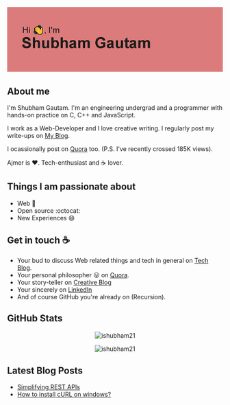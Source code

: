 <img src="https://github.com/ishubham21/ishubham21/blob/master/resources/banner.png" alt="Hello world">

## About me

I'm Shubham Gautam. I'm an engineering undergrad and a programmer with hands-on practice on C, C++ and JavaScript. 

I work as a Web-Developer and I love creative writing. I regularly post my write-ups on [My Blog](https://ishubham21.github.io/myblog/). 

I ocassionally post on [Quora](https://www.quora.com/profile/Shubham-Gautam-278) too. (P.S. I've recently crossed 185K views).

Ajmer is :heart:. Tech-enthusiast and :coffee: lover. 

## Things I am passionate about

- Web :robot:
- Open source :octocat:
- New Experiences 😄

## Get in touch :coffee:

- Your bud to discuss Web related things and tech in general on [Tech Blog](https://ishubham21.github.io/techblog/).
- Your personal philosopher :stuck_out_tongue: on [Quora](https://www.quora.com/profile/Shubham-Gautam-278).
- Your story-teller on [Creative Blog](https://ishubham21.github.io/myblog/)
- Your sincerely on [LinkedIn](https://www.linkedin.com/in/shubham-gautam-433019191/)
- And of course GitHub you're already on (Recursion).

## GitHub Stats

<p align="center"><img align="center" src="https://github-readme-stats.vercel.app/api?username=ishubham21&show_icons=true&title_color=fff&icon_color=79ff97&text_color=9f9f9f&bg_color=151515&count_private=true" alt="ishubham21" /></p>

<p align="center"> <img src="https://komarev.com/ghpvc/?username=ishubham21" alt="ishubham21" /> </p>

## Latest Blog Posts
<!-- BLOG-POST-LIST:START -->
- [Simplifying REST APIs](https://ishubham21.medium.com/simplifying-rest-apis-255545cdc559?source=rss-4853c79cce63------2)
- [How to install cURL on windows?](https://ishubham21.medium.com/how-to-install-curl-on-windows-bafd96c70ca6?source=rss-4853c79cce63------2)
<!-- BLOG-POST-LIST:END -->



